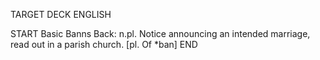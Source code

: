 TARGET DECK
ENGLISH

START
Basic
Banns
Back: n.pl. Notice announcing an intended marriage, read out in a parish church. [pl. Of *ban]
END
